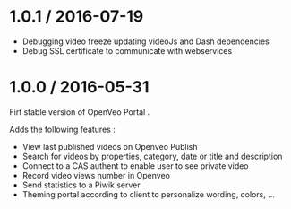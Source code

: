 # 1.0.1 / 2016-07-19

- Debugging video freeze updating videoJs and Dash dependencies 
- Debug SSL certificate to communicate with webservices

# 1.0.0 / 2016-05-31

Firt stable version of OpenVeo Portal .

Adds the following features :

- View last published videos on Openveo Publish
- Search for videos by properties, category, date or title and description
- Connect to a CAS authent to enable user to see private video
- Record video views number in Openveo 
- Send statistics to a Piwik server
- Theming portal according to client to personalize wording, colors, ...
